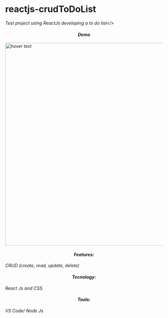 # reactjs-crudToDoList
<i> Test project using ReactJs developing a to do list</> 

<h4 align="center">Demo</h4>
<img src="https://i.ibb.co/GRKCcnT/img.png" width="650" title="hover text">
<h4 align="center">Features:</h4> CRUD (create, read, update, delete)
<h4 align="center">Tecnology:</h4> React Js and CSS
<h4 align="center">Tools:</h4> VS Code/ Node Js
<br>
